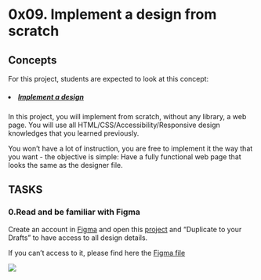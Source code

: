 # 0x09. Implement a design from scratch

## Concepts
For this project, students are expected to look at this concept:

##### <li>[Implement a design](https://intranet.hbtn.io/concepts/220)</li>

<p>In this project, you will implement from scratch, without any library, a web page. You will use all HTML/CSS/Accessibility/Responsive design knowledges that you learned previously.</p>

<p>You won’t have a lot of instruction, you are free to implement it the way that you want - the objective is simple: Have a fully functional web page that looks the same as the designer file.</p>

## TASKS

### 0.Read and be familiar with Figma

Create an account in [Figma](https://intranet.hbtn.io/rltoken/eumOUW-eMS4X9ZDZg9KPLg) and open this [project](https://intranet.hbtn.io/rltoken/2ED3P1a2wnbQqRLi8aXJKw) and “Duplicate to your Drafts” to have access to all design details.

If you can’t access to it, please find here the [Figma file](https://intranet.hbtn.io/rltoken/NxsDNicWs5KSlsR94kt52A)

<img src="./01_headphones_desktop@2x.png"/>
